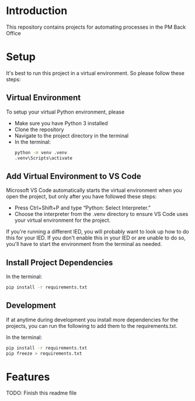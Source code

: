 # Introduction
This repository contains projects for automating processes in the PM Back Office

# Setup
It's best to run this project in a virtual environment. So please follow these steps:

## Virtual Environment
To setup your virtual Python environment, please
- Make sure you have Python 3 installed
- Clone the repository
- Navigate to the project directory in the terminal
- In the terminal:
    ```bash
    python -m venv .venv
    .venv\Scripts\activate
    ```

## Add Virtual Environment to VS Code
Microsoft VS Code automatically starts the virtual environment when you open the project, but only after you have followed these steps: 
- Press Ctrl+Shift+P and type “Python: Select Interpreter.”
- Choose the interpreter from the .venv directory to ensure VS Code uses your virtual environment for the project.

If you're running a different IED, you will probably want to look up how to do this for your IED. If you don't enable this in your IED or are unable to do so, you'll have to start the environment from the terminal as needed.

## Install Project Dependencies
In the terminal:
```bash
pip install -r requirements.txt
```

## Development
If at anytime during development you install more dependencies for the projects, you can run the following to add them to the requirements.txt.

In the terminal:
```bash
pip install -r requirements.txt
pip freeze > requirements.txt
```

# Features
TODO: Finish this readme file